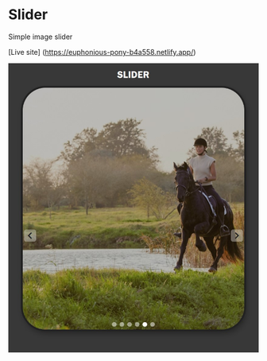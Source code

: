 # Slider
Simple image slider

[Live site] (https://euphonious-pony-b4a558.netlify.app/)

![screenshot](https://github.com/KrzysiekLu/Slider/blob/main/Zrzut%20ekranu%202023-05-08%20212235.jpg)
